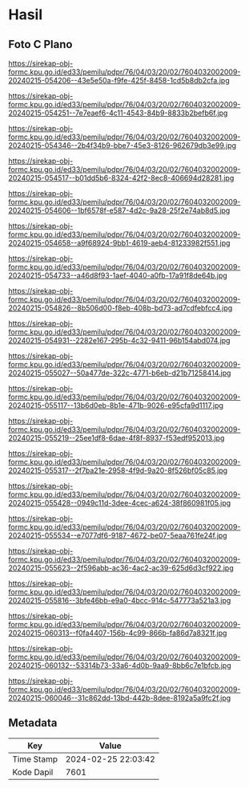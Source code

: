 # Hasil

## Foto C Plano

https://sirekap-obj-formc.kpu.go.id/ed33/pemilu/pdpr/76/04/03/20/02/7604032002009-20240215-054206--43e5e50a-f9fe-425f-8458-1cd5b8db2cfa.jpg

https://sirekap-obj-formc.kpu.go.id/ed33/pemilu/pdpr/76/04/03/20/02/7604032002009-20240215-054251--7e7eaef6-4c11-4543-84b9-8833b2befb6f.jpg

https://sirekap-obj-formc.kpu.go.id/ed33/pemilu/pdpr/76/04/03/20/02/7604032002009-20240215-054346--2b4f34b9-bbe7-45e3-8126-962679db3e99.jpg

https://sirekap-obj-formc.kpu.go.id/ed33/pemilu/pdpr/76/04/03/20/02/7604032002009-20240215-054517--b01dd5b6-8324-42f2-8ec8-406694d28281.jpg

https://sirekap-obj-formc.kpu.go.id/ed33/pemilu/pdpr/76/04/03/20/02/7604032002009-20240215-054606--1bf6578f-e587-4d2c-9a28-25f2e74ab8d5.jpg

https://sirekap-obj-formc.kpu.go.id/ed33/pemilu/pdpr/76/04/03/20/02/7604032002009-20240215-054658--a9f68924-9bb1-4619-aeb4-81233982f551.jpg

https://sirekap-obj-formc.kpu.go.id/ed33/pemilu/pdpr/76/04/03/20/02/7604032002009-20240215-054733--a46d8f93-1aef-4040-a0fb-17a91f8de64b.jpg

https://sirekap-obj-formc.kpu.go.id/ed33/pemilu/pdpr/76/04/03/20/02/7604032002009-20240215-054826--8b506d00-f8eb-408b-bd73-ad7cdfebfcc4.jpg

https://sirekap-obj-formc.kpu.go.id/ed33/pemilu/pdpr/76/04/03/20/02/7604032002009-20240215-054931--2282e167-295b-4c32-9411-96b154abd074.jpg

https://sirekap-obj-formc.kpu.go.id/ed33/pemilu/pdpr/76/04/03/20/02/7604032002009-20240215-055027--50a477de-322c-4771-b6eb-d21b71258414.jpg

https://sirekap-obj-formc.kpu.go.id/ed33/pemilu/pdpr/76/04/03/20/02/7604032002009-20240215-055117--13b6d0eb-8b1e-471b-9026-e95cfa9d1117.jpg

https://sirekap-obj-formc.kpu.go.id/ed33/pemilu/pdpr/76/04/03/20/02/7604032002009-20240215-055219--25ee1df8-6dae-4f8f-8937-f53edf952013.jpg

https://sirekap-obj-formc.kpu.go.id/ed33/pemilu/pdpr/76/04/03/20/02/7604032002009-20240215-055317--2f7ba21e-2958-4f9d-9a20-8f526bf05c85.jpg

https://sirekap-obj-formc.kpu.go.id/ed33/pemilu/pdpr/76/04/03/20/02/7604032002009-20240215-055428--0949c11d-3dee-4cec-a624-38f860981f05.jpg

https://sirekap-obj-formc.kpu.go.id/ed33/pemilu/pdpr/76/04/03/20/02/7604032002009-20240215-055534--e7077df6-9187-4672-be07-5eaa761fe24f.jpg

https://sirekap-obj-formc.kpu.go.id/ed33/pemilu/pdpr/76/04/03/20/02/7604032002009-20240215-055623--2f596abb-ac36-4ac2-ac39-625d6d3cf922.jpg

https://sirekap-obj-formc.kpu.go.id/ed33/pemilu/pdpr/76/04/03/20/02/7604032002009-20240215-055816--3bfe46bb-e9a0-4bcc-914c-547773a521a3.jpg

https://sirekap-obj-formc.kpu.go.id/ed33/pemilu/pdpr/76/04/03/20/02/7604032002009-20240215-060313--f0fa4407-156b-4c99-866b-fa86d7a8321f.jpg

https://sirekap-obj-formc.kpu.go.id/ed33/pemilu/pdpr/76/04/03/20/02/7604032002009-20240215-060132--53314b73-33a6-4d0b-9aa9-8bb6c7e1bfcb.jpg

https://sirekap-obj-formc.kpu.go.id/ed33/pemilu/pdpr/76/04/03/20/02/7604032002009-20240215-060046--31c862dd-13bd-442b-8dee-8192a5a9fc2f.jpg


## Metadata

| Key        | Value               |
| ---------- | ------------------- |
| Time Stamp | 2024-02-25 22:03:42 |
| Kode Dapil | 7601                |



